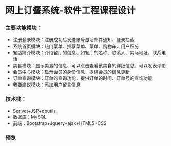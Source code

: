 # 网上订餐系统-软件工程课程设计

### 主要功能模块：
+ 注册登录模块：注册成功后发送账号激活邮件通知、登录拦截
+ 系统⾸⻚模块：热门菜单、推荐菜单、菜单、购物⻋、用户积分
+ 餐店简介模块：介绍餐厅的信息、如餐厅的名称、联系⼈、实际地址、联系电话
+ 美⾷模块：显⽰美⾷的信息、可以点击查看该美⾷的详细信息、可以发表评论
+ 会员中⼼模块：显⽰会员的⾝份信息、提供会员的信息更新
+ 订单查询模块：订单的查询功能、提供订单的时间、订单号的查询功能
+ 我要建议模块：添加⽤户留⾔信息

### 技术栈：
+ Serlvet+JSP+dbutils
+ 数据库：MySQL
+ 前端：Bootstrap+Jquery+ajax+HTML5+CSS

### 预览
